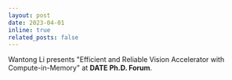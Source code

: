 ```yaml
---
layout: post
date: 2023-04-01 
inline: true
related_posts: false
---
```


Wantong Li presents "Efficient and Reliable Vision Accelerator with Compute-in-Memory" at <strong>DATE Ph.D. Forum</strong>.